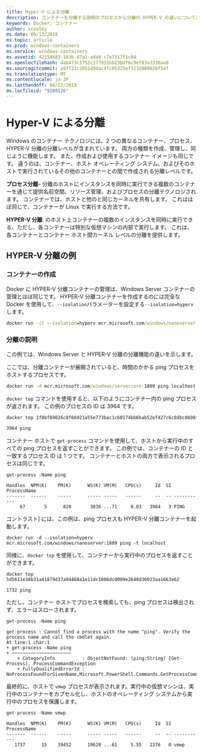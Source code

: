 ```yaml
---
title: Hyper-V による分離
description: コンテナーを分離する説明のプロセスから分離の HYPER-V の違いについて説明します。
keywords: Docker, コンテナー
author: scooley
ms.date: 09/13/2018
ms.topic: article
ms.prod: windows-containers
ms.service: windows-containers
ms.assetid: 42154683-163b-47a1-add4-c7e7317f1c04
ms.openlocfilehash: 4ab473c1752c377955bb23bdf6c9ef83a3336aa8
ms.sourcegitcommit: a5ff22c205149dac4fc05325ef3232089826f1ef
ms.translationtype: MT
ms.contentlocale: ja-JP
ms.lasthandoff: 04/22/2019
ms.locfileid: "9380126"
---
```

# <a name="hyper-v-isolation"></a>Hyper-V による分離

Windows のコンテナー テクノロジには、2 つの異なるコンテナー、プロセス、HYPER-V 分離の分離レベルが含まれています。 両方の種類を作成、管理し、同じように機能します。 また、作成および使用するコンテナー イメージも同じです。 違うのは、コンテナー、ホスト オペレーティング システム、およびそのホストで実行されているその他のコンテナーとの間で作成される分離レベルです。

**プロセス分離**– 分離のホストにインスタンスを同時に実行できる複数のコンテナーを通じて提供名前空間、リソース管理、およびプロセスの分離テクノロジされます。  コンテナーでは、ホストと他のと同じカーネルを共有します。  これはほぼ同じで、コンテナーが Linux で実行する方法です。

**HYPER-V 分離**: のホスト上コンテナーの複数のインスタンスを同時に実行できる、ただし、各コンテナーは特別な仮想マシンの内部で実行します。 これは、各コンテナーとコンテナー ホスト間カーネル レベルの分離を提供します。

## <a name="hyper-v-isolation-examples"></a>HYPER-V 分離の例

### <a name="create-container"></a>コンテナーの作成

Docker に HYPER-V 分離コンテナーの管理は、Windows Server コンテナーの管理とほぼ同じです。 HYPER-V 分離コンテナーを作成するのには完全な Docker を使用して、`--isolation`パラメーターを設定する`--isolation=hyperv`します。

``` cmd
docker run -it --isolation=hyperv mcr.microsoft.com/windows/nanoserver:1809 cmd
```

### <a name="isolation-explanation"></a>分離の説明

この例では、Windows Server と HYPER-V 分離の分離機能の違いを示します。

ここでは、分離コンテナーが展開されていると、時間のかかる ping プロセスをホストするプロセスです。

``` cmd
docker run -d mcr.microsoft.com/windows/servercore:1809 ping localhost -t
```

`docker top` コマンドを使用すると、以下のようにコンテナー内の ping プロセスが返されます。 この例のプロセスの ID は 3964 です。

``` cmd
docker top 1f8bf89026c8f66921a55e773bac1c60174bb6bab52ef427c6c8dbc8698f9d7a

3964 ping
```

コンテナー ホストで `get-process` コマンドを使用して、ホストから実行中のすべての ping プロセスを返すことができます。 この例では、コンテナーの ID と一致するプロセス ID は 1 つです。 コンテナーとホストの両方で表示されるプロセスは同じです。

```
get-process -Name ping

Handles  NPM(K)    PM(K)      WS(K) VM(M)   CPU(s)     Id  SI ProcessName
-------  ------    -----      ----- -----   ------     --  -- -----------
     67       5      820       3836 ...71     0.03   3964   3 PING
```

コントラスト] には、この例は、ping プロセスも HYPER-V 分離コンテナーを起動します。

```
docker run -d --isolation=hyperv mcr.microsoft.com/windows/nanoserver:1809 ping -t localhost
```

同様に、`docker top` を使用して、コンテナーから実行中のプロセスを返すことができます。

```
docker top 5d5611e38b31a41879d37a94468a1e11dc1086dcd009e2640d36023aa1663e62

1732 ping
```

ただし、コンテナー ホストでプロセスを検索しても、ping プロセスは検出されず、エラーはスローされます。

```
get-process -Name ping

get-process : Cannot find a process with the name "ping". Verify the process name and call the cmdlet again.
At line:1 char:1
+ get-process -Name ping
+ ~~~~~~~~~~~~~~~~~~~~~~
    + CategoryInfo          : ObjectNotFound: (ping:String) [Get-Process], ProcessCommandException
    + FullyQualifiedErrorId : NoProcessFoundForGivenName,Microsoft.PowerShell.Commands.GetProcessCommand
```

最終的に、ホストで `vmwp` プロセスが表示されます。実行中の仮想マシンは、実行中のコンテナーをカプセル化し、ホストのオペレーティング システムから実行中のプロセスを保護します。

```
get-process -Name vmwp

Handles  NPM(K)    PM(K)      WS(K) VM(M)   CPU(s)     Id  SI ProcessName
-------  ------    -----      ----- -----   ------     --  -- -----------
   1737      15    39452      19620 ...61     5.55   2376   0 vmwp
```
